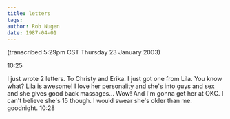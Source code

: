 ```yaml
---
title: letters
tags: 
author: Rob Nugen
date: 1987-04-01
---
```


<p class=note>(transcribed 5:29pm CST Thursday 23 January 2003)</p>

<p class=date>10:25</p>

<p>I just wrote 2 letters.  To Christy and Erika.  I just got one from
Lila.  You know what?  Lila is awesome!  I love her personality and
she's into guys and sex and she gives good back massages... Wow!  And
I'm gonna get her at OKC.  I can't believe she's 15 though.  I would
swear she's older than me.  goodnight. 10:28</p>
